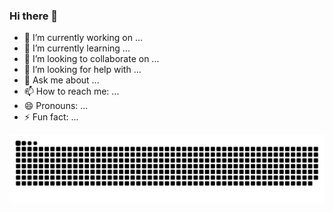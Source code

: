 ### Hi there 👋

<!--
**shenbo/shenbo** is a ✨ _special_ ✨ repository because its `README.md` (this file) appears on your GitHub profile.

Here are some ideas to get you started:

- 🔭 I’m currently working on ...
- 🌱 I’m currently learning ...
- 👯 I’m looking to collaborate on ...
- 🤔 I’m looking for help with ...
- 💬 Ask me about ...
- 📫 How to reach me: ...
- 😄 Pronouns: ...
- ⚡ Fun fact: ...
-->

- 🔭 I’m currently working on ...
- 🌱 I’m currently learning ...
- 👯 I’m looking to collaborate on ...
- 🤔 I’m looking for help with ...
- 💬 Ask me about ...
- 📫 How to reach me: ...
- 😄 Pronouns: ...
- ⚡ Fun fact: ...

<picture>
  <source media="(prefers-color-scheme: dark)" srcset="https://raw.githubusercontent.com/shenbo/shenbo/output/github-contribution-grid-snake-dark.svg">
  <source media="(prefers-color-scheme: light)" srcset="https://raw.githubusercontent.com/shenbo/shenbo/output/github-contribution-grid-snake.svg">
  <img alt="github contribution grid snake animation" src="https://raw.githubusercontent.com/shenbo/shenbo/output/github-contribution-grid-snake.svg">
</picture>
